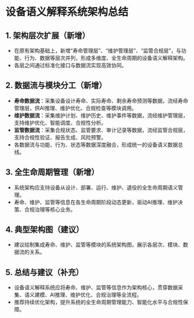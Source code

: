 # 设备语义解释系统架构总结

## 1. 架构层次扩展（新增）

- 在原有架构基础上，新增“寿命管理层”、“维护管理层”、“监管合规层”，与功能、行为、数据等层次并列，形成多维度、全生命周期的设备语义解释架构。
- 各层之间通过标准化接口与数据流实现高效协同。

## 2. 数据流与模块分工（新增）

- **寿命数据流**：采集设备设计寿命、实际寿命、剩余寿命预测等数据，流经寿命管理层，供AI推理、维护优化、合规检查等模块调用。
- **维护数据流**：采集维护计划、维护历史、维护事件等数据，流经维护管理层，支持维护优化、智能调度、合规性分析。
- **监管数据流**：采集合规状态、监管要求、审计记录等数据，流经监管合规层，支持合规性验证、报告生成、风险预警。
- 各数据流与功能、行为、状态等数据深度融合，形成统一的设备语义数据总线。

## 3. 全生命周期管理（新增）

- 系统架构应支持设备从设计、部署、运行、维护、退役的全生命周期语义管理。
- 寿命、维护、监管等信息在各生命周期阶段动态更新，驱动AI推理、维护决策、合规治理等核心业务。

## 4. 典型架构图（建议）

- 建议绘制集成寿命、维护、监管等模块的系统架构图，展示各层次、模块、数据流的关系。

## 5. 总结与建议（补充）

- 设备语义解释系统应将寿命、维护、监管等信息作为架构核心，贯穿数据采集、语义建模、AI推理、维护优化、合规治理等全流程。
- 推荐持续优化架构，提升系统的全生命周期管理能力、智能化水平与合规性保障。
